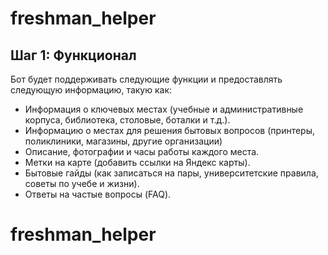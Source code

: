 # freshman_helper

## Шаг 1: Функционал
Бот будет поддерживать следующие функции и предоставлять следующую информацию, такую как:
- Информация о ключевых местах (учебные и административные корпуса, библиотека, столовые, боталки и т.д.).
- Информацию о местах для решения бытовых вопросов (принтеры, поликлиники, магазины, другие организации)
- Описание, фотографии и часы работы каждого места.
- Метки на карте (добавить ссылки на Яндекс карты).
- Бытовые гайды (как записаться на пары, университетские правила, советы по учебе и жизни).
- Ответы на частые вопросы (FAQ).

# freshman_helper
